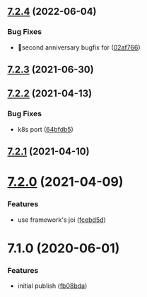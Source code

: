 ## [7.2.4](https://github.com/softwaregroup-bg/ut-port-messenger-sim/compare/v7.2.3...v7.2.4) (2022-06-04)


### Bug Fixes

* 🎉second anniversary bugfix for ([02af766](https://github.com/softwaregroup-bg/ut-port-messenger-sim/commit/02af7661d5d29ecbcffdec6f3bd2c17526284478))



## [7.2.3](https://github.com/softwaregroup-bg/ut-port-messenger-sim/compare/v7.2.2...v7.2.3) (2021-06-30)



## [7.2.2](https://github.com/softwaregroup-bg/ut-port-messenger-sim/compare/v7.2.1...v7.2.2) (2021-04-13)


### Bug Fixes

* k8s port ([64bfdb5](https://github.com/softwaregroup-bg/ut-port-messenger-sim/commit/64bfdb52e71265351acc8411bab7af91c7cb87ad))



## [7.2.1](https://github.com/softwaregroup-bg/ut-port-messenger-sim/compare/v7.2.0...v7.2.1) (2021-04-10)



# [7.2.0](https://github.com/softwaregroup-bg/ut-port-messenger-sim/compare/v7.1.0...v7.2.0) (2021-04-09)


### Features

* use framework's joi ([fcebd5d](https://github.com/softwaregroup-bg/ut-port-messenger-sim/commit/fcebd5d6ab8eadf02450e752bcabb0cf54fd183a))



# 7.1.0 (2020-06-01)


### Features

* initial publish ([fb08bda](https://github.com/softwaregroup-bg/ut-port-messenger-sim/commit/fb08bda3d216cf32131fa261ac4c29a842d6cc3e))



